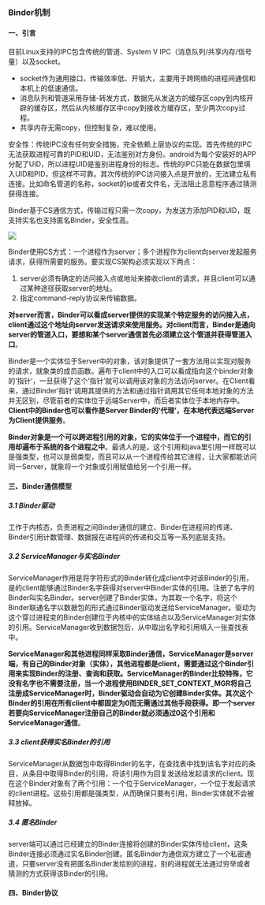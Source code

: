### Binder机制

#### 一、引言

目前Linux支持的IPC包含传统的管道、System V IPC（消息队列/共享内存/信号量）以及socket。

- socket作为通用接口，传输效率低、开销大，主要用于跨网络的进程间通信和本机上的低速通信。
- 消息队列和管道采用存储-转发方式，数据先从发送方的缓存区copy到内核开辟的缓存区，然后从内核缓存区中copy到接收方缓存区，至少两次copy过程。
- 共享内存无需copy，但控制复杂，难以使用。

安全性：传统IPC没有任何安全措施，完全依赖上层协议的实现。首先传统的IPC无法获取进程可靠的PID和UID，无法鉴别对方身份。android为每个安装好的APP分配了UID，所以进程UID是鉴别进程身份的标志。传统的IPC只能在数据包里填入UID和PID，但这样不可靠。其次传统的IPC访问接入点是开放的，无法建立私有连接。比如命名管道的名称，socket的ip或者文件名，无法阻止恶意程序通过猜测获得连接。

Binder基于CS通信方式，传输过程只需一次copy，为发送方添加PID和UID，既支持实名也支持匿名Binder，安全性高。

![](https://img-blog.csdn.net/20180107175213902?watermark/2/text/aHR0cDovL2Jsb2cuY3Nkbi5uZXQvcWl5ZWkyMDA5/font/5a6L5L2T/fontsize/400/fill/I0JBQkFCMA==/dissolve/70/gravity/SouthEast)

Binder使用CS方式：一个进程作为server；多个进程作为client向server发起服务请求，获得所需要的服务。要实现CS架构必须实现以下两点：

1. server必须有确定的访问接入点或地址来接收client的请求，并且client可以通过某种途径获取server的地址。
2. 指定command-reply协议来传输数据。

**对server而言，Binder可以看成server提供的实现某个特定服务的访问接入点，client通过这个地址向server发送请求来使用服务。对client而言，Binder是通向server的管道入口，要想和某个server通信首先必须建立这个管道并获得管道入口**。

Binder是一个实体位于Server中的对象，该对象提供了一套方法用以实现对服务的请求，就象类的成员函数。遍布于client中的入口可以看成指向这个binder对象的‘指针’，一旦获得了这个‘指针’就可以调用该对象的方法访问server。在Client看来，通过Binder‘指针’调用其提供的方法和通过指针调用其它任何本地对象的方法并无区别，尽管前者的实体位于远端Server中，而后者实体位于本地内存中。**Client中的Binder也可以看作是Server Binder的‘代理’，在本地代表远端Server为Client提供服务**。

**Binder对象是一个可以跨进程引用的对象，它的实体位于一个进程中，而它的引用却遍布于系统的各个进程之中**。最诱人的是，这个引用和java里引用一样既可以是强类型，也可以是弱类型，而且可以从一个进程传给其它进程，让大家都能访问同一Server，就象将一个对象或引用赋值给另一个引用一样。

#### 三、Binder通信模型

##### 3.1 Binder驱动

工作于内核态，负责进程之间Binder通信的建立、Binder在进程间的传递、Binder引用计数管理、数据报在进程间的传递和交互等一系列底层支持。

##### 3.2 ServiceManager与实名Binder

ServiceManager作用是将字符形式的Binder转化成client中对该Binder的引用，是的client能够通过Binder名字获得对server中Binder实体的引用。注册了名字的Binder叫实名Binder。server创建了Binder实体，为其取一个名字，将这个Binder联通名字以数据包的形式通过Binder驱动发送给ServiceManager。驱动为这个穿过进程变的Binder创建位于内核中的实体结点以及ServiceManager对实体的引用。ServiceManager收到数据包后，从中取出名字和引用填入一张查找表中。

**ServiceManager和其他进程同样采取Binder通信，ServiceManager是server端，有自己的Binder对象（实体），其他进程都是client，需要通过这个Binder引用来实现Binder的注册、查询和获取。ServiceManager的Binder比较特殊，它没有名字也不需要注册，当一个进程使用BINDER_SET_CONTEXT_MGR将自己注册成ServiceManager时，Binder驱动会自动为它创建Binder实体。其次这个Binder的引用在所有client中都固定为0而无需通过其他手段获得。即一个server若要向ServiceManager注册自己的Binder就必须通过0这个引用和ServiceManager通信**。

##### 3.3 client获得实名Binder的引用

ServiceManager从数据包中取得Binder的名字，在查找表中找到该名字对应的条目，从条目中取得Binder的引用，将该引用作为回复发送给发起请求的client。现在这个Binder对象有了两个引用：一个位于ServiceManager，一个位于发起请求的client进程。这些引用都是强类型，从而确保只要有引用，Binder实体就不会被释放掉。

##### 3.4 匿名Binder

server端可以通过已经建立的Binder连接将创建的Binder实体传给client，这条Binder连接必须通过实名Binder创建。匿名Binder为通信双方建立了一个私密通道，只要server没有把匿名Binder发给别的进程，别的进程就无法通过穷举或者猜测的方式获得该Binder的引用。

#### 四、Binder协议

